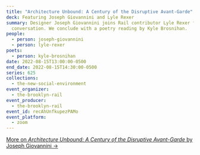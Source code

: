 ```yaml
---
title: "Architecture Unbound: A Century of the Disruptive Avant-Garde"
deck: Featuring Joseph Giovannini and Lyle Rexer
summary: Designer Joseph Giovannini joins Rail contributor Lyle Rexer for a
  conversation. We conclude with a poetry reading by Kyle Brosnihan.
people:
  - person: joseph-giovannini
  - person: lyle-rexer
poets:
  - person: kyle-brosnihan
date: 2022-08-15T13:00:00-0500
end_date: 2022-08-15T14:30:00-0500
series: 625
collections:
  - the-new-social-environment
event_organizer:
  - the-brooklyn-rail
event_producer:
  - the-brooklyn-rail
event_id: recAhUnfkupezPAMo
event_platform:
  - zoom
---
```

[More on *Architecture Unbound: A Century of the Disruptive Avant-Garde* by Joseph Giovannini →](https://www.rizzoliusa.com/book/9780847858798/)